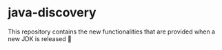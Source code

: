 # java-discovery
This repository contains the new functionalities that are provided when a new JDK is released 🐣
